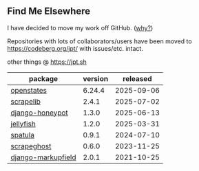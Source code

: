 ## Find Me Elsewhere
I have decided to move my work off GitHub. ([why?](https://www.jpt.sh/posts/quitting-github/))

Repositories with lots of collaborators/users have been moved to <https://codeberg.org/jpt/> with issues/etc. intact.

other things @ <https://jpt.sh>

| package | version | released |
|--------------|-----------|-------------|
| [openstates](https://github.com/openstates/) | 6.24.4 | 2025-09-06 |
| [scrapelib](https://codeberg.org/jpt/scrapelib) | 2.4.1 | 2025-07-02 |
| [django-honeypot](https://codeberg.org/jpt/django-honeypot) | 1.3.0 | 2025-06-13 |
| [jellyfish](https://codeberg.org/jpt/jellyfish) | 1.2.0 | 2025-03-31 |
| [spatula](https://codeberg.org/jpt/spatula) | 0.9.1 | 2024-07-10 |
| [scrapeghost](https://codeberg.org/jpt/scrapeghost) | 0.6.0 | 2023-11-25 |
| [django-markupfield](https://codeberg.org/jpt/django-markupfield) | 2.0.1 | 2021-10-25 |
